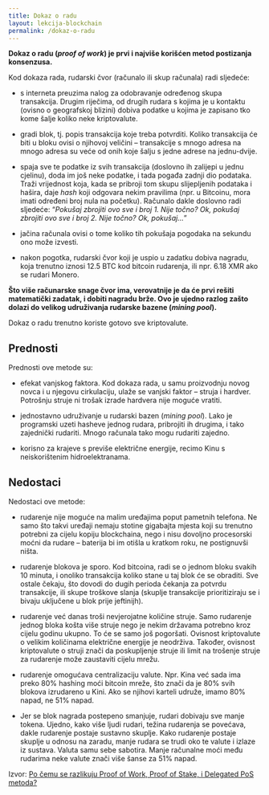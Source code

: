 ```yaml
---
title: Dokaz o radu
layout: lekcija-blockchain
permalink: /dokaz-o-radu
---
```


**Dokaz o radu  (*proof of work*) je prvi i najviše korišćen metod postizanja konsenzusa.** 

Kod dokaza rada, rudarski čvor (računalo ili skup računala) radi sljedeće:

- s interneta preuzima nalog za odobravanje određenog skupa transakcija. Drugim riječima, od drugih rudara s kojima je u kontaktu (ovisno o geografskoj blizini) dobiva podatke u kojima je zapisano tko kome šalje koliko neke kriptovalute.

- gradi blok, tj. popis transakcija koje treba potvrditi. Koliko transakcija će biti u bloku ovisi o njihovoj veličini – transakcije s mnogo adresa na mnogo adresa su veće od onih koje šalju s jedne adrese na jednu-dvije.

- spaja sve te podatke iz svih transakcija (doslovno ih zalijepi u jednu cjelinu), doda im još neke podatke, i tada pogađa zadnji dio podataka. Traži vrijednost koja, kada se pribroji tom skupu slijepljenih podataka i hašira, daje *hash* koji odgovara nekim pravilima (npr. u Bitcoinu, mora imati određeni broj nula na početku). Računalo dakle doslovno radi sljedeće: “*Pokušaj zbrojiti ovo sve i broj 1. Nije točno? Ok, pokušaj zbrojiti ovo sve i broj 2. Nije točno? Ok, pokušaj…*”

- jačina računala ovisi o tome koliko tih pokušaja pogodaka na sekundu ono može izvesti.

- nakon pogotka, rudarski čvor koji je uspio u zadatku dobiva nagradu, koja trenutno iznosi 12.5 BTC kod bitcoin rudarenja, ili npr. 6.18 XMR ako se rudari Monero.

**Što više računarske snage čvor ima, verovatnije je da će prvi rešiti matematički zadatak, i dobiti nagradu brže. Ovo je ujedno razlog zašto dolazi do velikog udruživanja rudarske bazene (*mining pool*).**

Dokaz o radu trenutno koriste gotovo sve kriptovalute.

## Prednosti

Prednosti ove metode su:

- efekat vanjskog faktora. Kod dokaza rada, u samu proizvodnju novog novca i u njegovu cirkulaciju, ulaže se vanjski faktor – struja i hardver. Potrošnju struje ni trošak izrade hardvera nije moguće vratiti.

- jednostavno udruživanje u rudarski bazen (*mining pool*). Lako je programski uzeti hasheve jednog rudara, pribrojiti ih drugima, i tako zajednički rudariti. Mnogo računala tako mogu rudariti zajedno.

- korisno za krajeve s previše električne energije, recimo Kinu s neiskorištenim hidroelektranama.

## Nedostaci

Nedostaci ove metode:

- rudarenje nije moguće na malim uređajima poput pametnih telefona. Ne samo što takvi uređaji nemaju stotine gigabajta mjesta koji su trenutno potrebni za cijelu kopiju blockchaina, nego i nisu dovoljno procesorski moćni da rudare – baterija bi im otišla u kratkom roku, ne postignuvši ništa.

- rudarenje blokova je sporo. Kod bitcoina, radi se o jednom bloku svakih 10 minuta, i onoliko transakcija koliko stane u taj blok će se obraditi. Sve ostale čekaju, što dovodi do dugih perioda čekanja za potvrdu transakcije, ili skupe troškove slanja (skuplje transakcije prioritiziraju se i bivaju uključene u blok prije jeftinijh).

- rudarenje već danas troši nevjerojatne količine struje. Samo rudarenje jednog bloka košta više struje nego je nekim državama potrebno kroz cijelu godinu ukupno. To će se samo još pogoršati. Ovisnost kriptovalute o velikim količinama električne energije je neodrživa. Također, ovisnost kriptovalute o struji znači da poskupljenje struje ili limit na trošenje struje za rudarenje može zaustaviti cijelu mrežu.

- rudarenje omogućava centralizaciju valute. Npr. Kina već sada ima preko 80% hashing moći bitcoin mreže, što znači da je 80% svih blokova izrudareno u Kini. Ako se njihovi karteli udruže, imamo 80% napad, ne 51% napad.

- Jer se blok nagrada postepeno smanjuje, rudari dobivaju sve manje tokena. Ujedno, kako više ljudi rudari, težina rudarenja se povećava, dakle rudarenje postaje sustavno skuplje. Kako rudarenje postaje skuplje u odnosu na zaradu, manje rudara se trudi oko te valute i izlaze iz sustava. Valuta samu sebe sabotira. Manje računalne moći među rudarima neke valute znači više šanse za 51% napad.


Izvor: [Po čemu se razlikuju Proof of Work, Proof of Stake, i Delegated PoS metoda?](https://bitfalls.com/hr/2017/10/23/whats-the-difference-between-proof-of-work-pow-proof-of-stake-pos-and-delegated-pos/)
